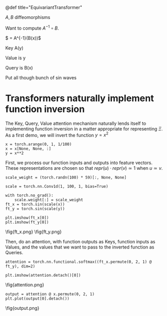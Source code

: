 @def title="EquivariantTransformer"


$A, B$ diffeomorphisms

Want to compute $A^{-1}\circ B$.

$ = A^{-1}(B(x))$

Key A(y)

Value is y

Query is B(x)

Put all though bunch of sin waves

# Transformers naturally implement function inversion

The Key, Query, Value attention mechanism naturally lends itself to implementing function inversion in a matter appropriate for representing $\Xi$. As a first demo, we will invert the function $y=x^2$


```
x = torch.arange(0, 1, 1/100)
x = x[None, None, :]
y = x**2
```

First, we process our function inputs and outputs into feature vectors. These representations are chosen so that $repr(u) \cdot repr(v) \simeq 1$ when $u \simeq v$. 

```
scale_weight = (torch.randn(100) * 59)[:, None, None]

scale = torch.nn.Conv1d(1, 100, 1, bias=True)

with torch.no_grad():
    scale.weight[:] = scale_weight
ft_x = torch.sin(scale(x))
ft_y = torch.sin(scale(y))
```

```
plt.imshow(ft_x[0])
plt.imshow(ft_y[0])
```

\fig{ft_x.png} \fig{ft_y.png}

Then, do an attention, with function outputs as Keys, function inputs as Values, and the values that we want to pass to the inverted function as Queries.

```
attention = torch.nn.functional.softmax((ft_x.permute(0, 2, 1) @ ft_y), dim=2)
                                       
plt.imshow(attention.detach()[0])
```
\fig{attention.png}
```
output = attention @ x.permute(0, 2, 1)
plt.plot(output[0].detach())
```
\fig{output.png}






